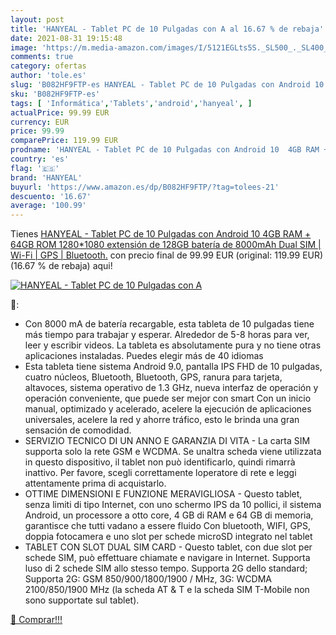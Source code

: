 ```yaml
---
layout: post
title: 'HANYEAL - Tablet PC de 10 Pulgadas con A al 16.67 % de rebaja'
date: 2021-08-31 19:15:48
image: 'https://m.media-amazon.com/images/I/5121EGLts5S._SL500_._SL400_.jpg'
comments: true
category: ofertas
author: 'tole.es'
slug: 'B082HF9FTP-es HANYEAL - Tablet PC de 10 Pulgadas con Android 10 4GB RAM...'
sku: 'B082HF9FTP-es'
tags: [ 'Informática','Tablets','android','hanyeal', ]
actualPrice: 99.99 EUR
currency: EUR
price: 99.99
comparePrice: 119.99 EUR
prodname: 'HANYEAL - Tablet PC de 10 Pulgadas con Android 10  4GB RAM + 64GB ROM  1280*1080  extensión de 128GB  batería de 8000mAh  Dual SIM | Wi-Fi | GPS | Bluetooth.'
country: 'es'
flag: '🇪🇸'
brand: 'HANYEAL'
buyurl: 'https://www.amazon.es/dp/B082HF9FTP/?tag=tolees-21'
descuento: '16.67'
average: '100.99'
---
```


Tienes [HANYEAL - Tablet PC de 10 Pulgadas con Android 10  4GB RAM + 64GB ROM  1280*1080  extensión de 128GB  batería de 8000mAh  Dual SIM | Wi-Fi | GPS | Bluetooth.](https://www.amazon.es/dp/B082HF9FTP/?tag=tolees-21) con precio final de  99.99 EUR (original: 119.99 EUR) (16.67 %  de rebaja) aqui!

[![HANYEAL - Tablet PC de 10 Pulgadas con A](https://m.media-amazon.com/images/I/5121EGLts5S._SL500_._SL400_.jpg)](https://www.amazon.es/dp/B082HF9FTP/?tag=tolees-21)

🔎:

- Con 8000 mA de batería recargable, esta tableta de 10 pulgadas tiene más tiempo para trabajar y esperar. Alrededor de 5-8 horas para ver, leer y escribir videos. La tableta es absolutamente pura y no tiene otras aplicaciones instaladas. Puedes elegir más de 40 idiomas
- Esta tableta tiene sistema Android 9.0, pantalla IPS FHD de 10 pulgadas, cuatro núcleos, Bluetooth, Bluetooth, GPS, ranura para tarjeta, altavoces, sistema operativo de 1.3 GHz, nueva interfaz de operación y operación conveniente, que puede ser mejor con smart Con un inicio manual, optimizado y acelerado, acelere la ejecución de aplicaciones universales, acelere la red y ahorre tráfico, esto le brinda una gran sensación de comodidad.
- SERVIZIO TECNICO DI UN ANNO E GARANZIA DI VITA - La carta SIM supporta solo la rete GSM e WCDMA. Se unaltra scheda viene utilizzata in questo dispositivo, il tablet non può identificarlo, quindi rimarrà inattivo. Per favore, scegli correttamente loperatore di rete e leggi attentamente prima di acquistarlo.
- OTTIME DIMENSIONI E FUNZIONE MERAVIGLIOSA - Questo tablet, senza limiti di tipo Internet, con uno schermo IPS da 10 pollici, il sistema Android, un processore a otto core, 4 GB di RAM e 64 GB di memoria, garantisce che tutti vadano a essere fluido Con bluetooth, WIFI, GPS, doppia fotocamera e uno slot per schede microSD integrato nel tablet
- TABLET CON SLOT DUAL SIM CARD - Questo tablet, con due slot per schede SIM, può effettuare chiamate e navigare in Internet. Supporta luso di 2 schede SIM allo stesso tempo. Supporta 2G dello standard; Supporta 2G: GSM 850/900/1800/1900 / MHz, 3G: WCDMA 2100/850/1900 MHz (la scheda AT & T e la scheda SIM T-Mobile non sono supportate sul tablet).

[🛒 Comprar!!!](https://www.amazon.es/dp/B082HF9FTP/?tag=tolees-21)
